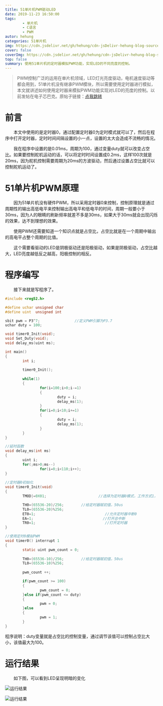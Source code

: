 ```yaml
---
title: 51单片机PWM驱动LED
date: 2019-11-23 16:50:00
tags: 
        - 单片机
        - C语言
        - PWM
autor: hehung
categories: 51单片机
img: https://cdn.jsdelivr.net/gh/hehung/cdn-jsDelivr-hehung-blog-sources/51-PWM//display1.gif
cover: false
coverImg: https://cdn.jsdelivr.net/gh/hehung/cdn-jsDelivr-hehung-blog-sources/51-PWM//display1.gif
top: false
summary: 使用51单片机的定时器模拟PWM功能，实现LED的不同亮度的控制。
---
```


>PWM控制广泛的运用在单片机领域，LED灯光亮度驱动，电机速度驱动等都会用到，51单片机没有继承PWM模块，所以需要使用定时器进行模拟，本文就讲述如何使用定时器来模拟PWM功能实现对LED的亮度的控制。以前发帖在电子芯巴克。原帖子链接：[点我跳转](https://bbs.icxbk.com/thread-100307-1-1.html)

# 前言

&emsp;&emsp;本文中使用的是定时器0，通过配置定时器0为定时模式就可以了，然后在程序中打开定时器，定时时间间隔设置的小一点，设置的太大会造成不流畅的情况。

&emsp;&emsp;我在程序中设置的是0.01ms，周期为100，通过变量duty就可以改变占空比。如果要控制舵机运动的话，可以将定时时间设置成0.2ms，这样100次就是20ms，因为舵机控制需要周期为20ms的方波驱动，然后通过设置占空比就可以控制舵机运动了。

# 51单片机PWM原理

&emsp;&emsp;因为51单片机没有硬件PWM，所以采用定时器0来控制，控制原理就是通过周期性的输出高低电平来控制输出高电平和低电平的时间，周期一般要小于30ms，因为人的眼睛的刷新频率就差不多是30ms，如果大于30ms就会出现闪烁的效果，达不到理想的效果。

&emsp;&emsp;使用PWM还需要知道一个知识点就是占空比，占空比就是在一个周期中输出的高电平占整个周期的比值。

&emsp;&emsp;这个需要看驱动的LED是阴极驱动还是阳极驱动，如果是阴极驱动，占空比越大，LED亮度越低反之越高，阳极控制的相反。

# 程序编写

&emsp;&emsp;接下来就是写程序了。

``` C
#include <reg52.h>

#define uchar unsigned char
#define uint  unsigned int

sbit pwm = P3^7;                //定义PWM引脚为P3.7
uchar duty = 100;

void timer0_Init(void);
void Set_Duty(void);
void delay_ms(uint ms);

int main()
{
        int i;
        
        timer0_Init();
        
        while(1)
        {
                for(i=100;i>0;i-=1)
                {
                        duty = i;
                        delay_ms(1);
                }        
                for(i=0;i<10;i+=1)
                {
                        duty = i;
                        delay_ms(1);
                }
        }
}

//延时函数
void delay_ms(int ms)
{
        uint i;
        for(;ms>0;ms--)
                for(i=0;i<110;i++);
}
        
//定时器0初始化
void timer0_Init(void)
{
        TMOD|=0X01;                        //选择为定时器0模式，工作方式1，仅用TR0打开启动。

        TH0=(65536-20)/256;        //给定时器赋初值，50us
        TL0=(65536-20)%256;        
        ET0=1;                                //允许定时器中断0
        EA=1;                                //打开总中断
        TR0=1;                                //打开定时器                        
}

//使用定时0模拟PWM
void timer0() interrupt 1
{        
        static uint pwm_count = 0;
        
        TH0=(65536-10)/256;        //给定时器赋初值，50us
        TL0=(65536-10)%256;        
        
        pwm_count ++;        

        if(pwm_count >= 100)
        {
                pwm_count = 0;
        }else if(pwm_count <= duty)
        {
                pwm = 0;
        }else
        {
                pwm = 1;
        }
}
```

程序说明：duty变量就是占空比的控制变量，通过调节该值可以控制占空比大小，该值最大为100。



# 运行结果

&emsp;&emsp;如下图，可以看到LED呈现明暗的变化

![运行结果](https://cdn.jsdelivr.net/gh/hehung/cdn-jsDelivr-hehung-blog-sources/51-PWM//display1.gif "运行结果")

![运行结果](https://cdn.jsdelivr.net/gh/hehung/cdn-jsDelivr-hehung-blog-sources/51-PWM//display1.gif "运行结果")



